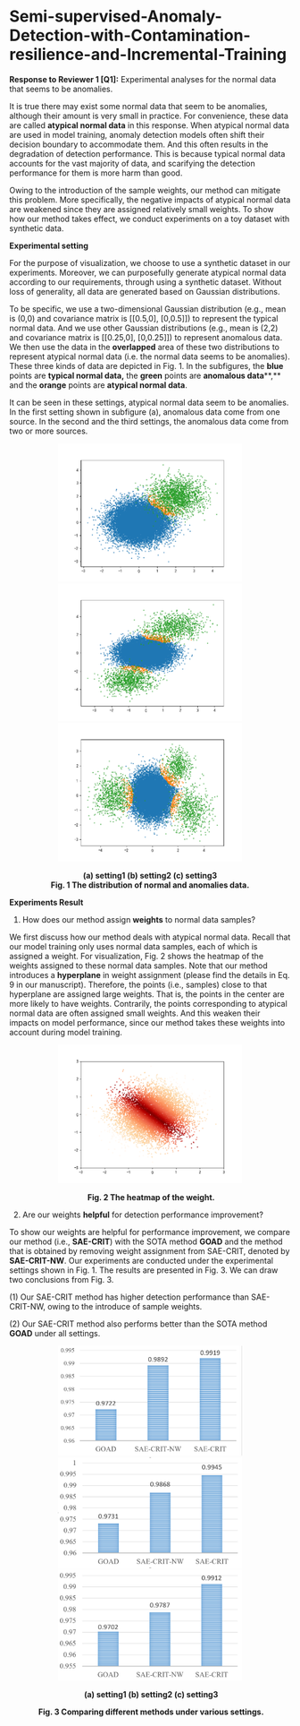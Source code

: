 # Semi-supervised-Anomaly-Detection-with-Contamination-resilience-and-Incremental-Training


**Response to Reviewer 1 [Q1]:** Experimental analyses for the normal data that seems to be anomalies.

It is true there may exist some normal data that seem to be anomalies, although their amount is very small in practice. For convenience, these data are called **atypical normal data** in this response. When atypical normal data are used in model training, anomaly detection models often shift their decision boundary to accommodate them. And this often results in the degradation of detection performance. This is because typical normal data accounts for the vast majority of data, and scarifying the detection performance for them is more harm than good.

Owing to the introduction of the sample weights, our method can mitigate this problem. More specifically, the negative impacts of atypical normal data are weakened since they are assigned relatively small weights. To show how our method takes effect, we conduct experiments on a toy dataset with synthetic data.

**Experimental setting**

For the purpose of visualization, we choose to use a synthetic dataset in our experiments. Moreover, we can purposefully generate atypical normal data according to our requirements, through using a synthetic dataset. Without loss of generality, all data are generated based on Gaussian distributions.

To be specific, we use a two-dimensional Gaussian distribution (e.g., mean is (0,0) and covariance matrix is [[0.5,0], [0,0.5]]) to represent the typical normal data. And we use other Gaussian distributions (e.g., mean is (2,2) and covariance matrix is [[0.25,0], [0,0.25]]) to represent anomalous data. We then use the data in the **overlapped** area of these two distributions to represent atypical normal data (i.e. the normal data seems to be anomalies). These three kinds of data are depicted in Fig. 1. In the subfigures, the **blue** points are **typical normal data,** the **green** points are **anomalous data****,** and the **orange** points are **atypical normal data**.

It can be seen in these settings, atypical normal data seem to be anomalies. In the first setting shown in subfigure (a), anomalous data come from one source. In the second and the third settings, the anomalous data come from two or more sources. 




<figure>
    <div align="center"/>
    <img src="https://github.com/WWW2022-2519/Semi-supervised-Anomaly-Detection-with-Contamination-resilience-and-Incremental-Training/blob/main/figure1.png" width =330/>
    <img src="https://github.com/WWW2022-2519/Semi-supervised-Anomaly-Detection-with-Contamination-resilience-and-Incremental-Training/blob/main/figure2.png" width =330/>
    <img src="https://github.com/WWW2022-2519/Semi-supervised-Anomaly-Detection-with-Contamination-resilience-and-Incremental-Training/blob/main/figure3.png" width =330/>


   **(a) setting1                    (b) setting2                 (c) setting3**                        
   **Fig. 1 The distribution of normal and anomalies data.**
</figure>

 


    
**Experiments Result**

1. How does our method assign **weights** to normal data samples?

We first discuss how our method deals with atypical normal data. Recall that our model training only uses normal data samples, each of which is assigned a weight. For visualization, Fig. 2 shows the heatmap of the weights assigned to these normal data samples. Note that our method introduces a **hyperplane** in weight assignment (please find the details in Eq. 9 in our manuscript). Therefore, the points (i.e., samples) close to that hyperplane are assigned large weights. That is, the points in the center are more likely to have weights. Contrarily, the points corresponding to atypical normal data are often assigned small weights. And this weaken their impacts on model performance, since our method takes these weights into account during model training.


<figure>
    <div align="center"/>
    <img 
   src="https://github.com/WWW2022-2519/Semi-supervised-Anomaly-Detection-with-Contamination-resilience-and-Incremental-Training/blob/main/figure4.png" width =330/ >



​                                                                                                  **Fig. 2 The heatmap of the weight.**
</figure>


 
  
 2. Are our weights **helpful** for detection performance improvement?

To show our weights are helpful for performance improvement, we compare our method (i.e., **SAE-CRIT**) with the SOTA method **GOAD** and the method that is obtained by removing weight assignment from SAE-CRIT, denoted by **SAE-CRIT-NW**. Our experiments are conducted under the experimental settings shown in Fig. 1. The results are presented in Fig. 3. We can draw two conclusions from Fig. 3. 

(1)	Our SAE-CRIT method has higher detection performance than SAE-CRIT-NW, owing to the introduce of sample weights.  

(2)	Our SAE-CRIT method also performs better than the SOTA method **GOAD** under all settings.  


<figure>
    <div align="center"/>
    <img src="https://github.com/WWW2022-2519/Semi-supervised-Anomaly-Detection-with-Contamination-resilience-and-Incremental-Training/blob/main/figure5.png" width =330/>
    <img src="https://github.com/WWW2022-2519/Semi-supervised-Anomaly-Detection-with-Contamination-resilience-and-Incremental-Training/blob/main/figure6.png" width =330/>
    <img src="https://github.com/WWW2022-2519/Semi-supervised-Anomaly-Detection-with-Contamination-resilience-and-Incremental-Training/blob/main/figure7.png" width =330/>


​                                                                        **(a) setting1                   (b) setting2                 (c) setting3**

​                                                                **Fig. 3 Comparing different methods under various settings.**
